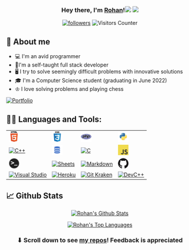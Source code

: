 <h3 align="center">Hey there, I'm <a href="http://rohan-punjani-portfolio.netlify.app">Rohan</a>!<img src="https://media.giphy.com/media/hvRJCLFzcasrR4ia7z/giphy.gif" width="28"> <img src="https://emojis.slackmojis.com/emojis/images/1531849430/4246/blob-sunglasses.gif?1531849430" width="28"/></h3>

<p align="center">
  <a href="https://github.com/RohanPunjani"><img alt="followers" title="Follow me on Github" src="https://img.shields.io/github/followers/RohanPunjani?color=236ad3&style=for-the-badge&logo=github&label=Follow"/></a>
  <a href="https://github.com/RohanPunjani"></a><img src="https://visitor-badge.glitch.me/badge?page_id=RohanPunjani.RohanPunjani" height="28px" width="105px" alt="Visitors Counter">
</p>


## 📖 About me

* 💻 I'm an avid programmer
* 👨‍I'm a self-taught full stack developer
* 🖥️ I try to solve seemingly difficult problems with innovative solutions
* 🎓 I'm a Computer Science student (graduating in June 2022)
* ♔ I love solving problems and playing chess

<p align="left">
  <a href="http://rohan-punjani-portfolio.netlify.app"><img alt="Portfolio" title="Portfolio" src="https://img.shields.io/badge/-Portfolio-008888?style=for-the-badge&logo=koding&logoColor=white"/></a>
</p>

## 👨‍💻 Languages and Tools:

<table>
    <tbody>
        <tr>
            <td><a href="#"><img alt="HTML5" title="HTML5" height="28px"
                        src="https://raw.githubusercontent.com/github/explore/80688e429a7d4ef2fca1e82350fe8e3517d3494d/topics/html/html.png" /></a>
            </td>
            <td><a href="#"><img alt="CSS3" title="CSS3" height="28px"
                        src="https://raw.githubusercontent.com/github/explore/80688e429a7d4ef2fca1e82350fe8e3517d3494d/topics/css/css.png" /></a>
            </td>
            <td><a href="#"><img alt="PHP" title="PHP" height="28px"
                        src="https://raw.githubusercontent.com/github/explore/80688e429a7d4ef2fca1e82350fe8e3517d3494d/topics/php/php.png" /></a>
            </td>
            <td><a href="#"><img alt="Python" title="Python" height="28px"
                        src="https://raw.githubusercontent.com/github/explore/80688e429a7d4ef2fca1e82350fe8e3517d3494d/topics/python/python.png" /></a>
            </td>
        </tr>
        <tr>
            <td><a href="#"><img alt="C++" title="C++" height="28px"
                        src="https://img.icons8.com/color/48/000000/c-plus-plus-logo.png" /></a></td>
            <td><a href="#"><img alt="SQL" title="SQL" height="28px"
                        src="https://raw.githubusercontent.com/github/explore/80688e429a7d4ef2fca1e82350fe8e3517d3494d/topics/sql/sql.png" /></a></td>
            <td><a href="#"><img alt="C" title="C" height="28px"
                        src="https://user-images.githubusercontent.com/11306104/28999421-69312b92-7a03-11e7-9268-a1a8756b5442.png"/></a></td>
            <td><a href="#"><img alt="JavaScript" title="JavaScript" height="28px"
                        src="https://raw.githubusercontent.com/github/explore/80688e429a7d4ef2fca1e82350fe8e3517d3494d/topics/javascript/javascript.png" /></a></td>
        </tr>
        <tr>
            <td><a href="#"><img alt="Terminal" title="Terminal" height="28px"
                        src="https://raw.githubusercontent.com/github/explore/80688e429a7d4ef2fca1e82350fe8e3517d3494d/topics/terminal/terminal.png" /></a></td>
            <td><a href="#"><img alt="Sheets" title="Sheets" height="28px"
                        src="https://img.icons8.com/color/48/000000/google-sheets.png" /></a></td>
            <td><a href="#"><img alt="Markdown" title="Markdown" height="28px"
                        src="https://img.icons8.com/ios-filled/50/000000/markdown.png" /></a></td>
            <td><a href="#"><img alt="GitHub" title="GitHub" height="28px"
                        src="https://raw.githubusercontent.com/github/explore/78df643247d429f6cc873026c0622819ad797942/topics/github/github.png" /></a></td>
        </tr>
        <tr>
            <td><a href="#"><img alt="Visual Studio" title="Visual Studio Code" height="28px"
                        src="https://img.icons8.com/fluent/48/000000/visual-studio-code-2019.png" /></a></td>
            <td><a href="#"><img alt="Heroku" title="Heroku" height="28px"
                        src="https://img.icons8.com/color/48/000000/heroku.png" /></a></td>
             <td><a href="#"><img alt="Git Kraken" title="Git Kraken" height="28px"
                        src="https://cloud.githubusercontent.com/assets/5073717/13556129/17a1077a-e3a0-11e5-871f-e672480a0124.png" /></a></td>
             <td><a href="#"><img alt="DevC++" title="DevC++" height="28px"
                        src="https://img.utdstc.com/icons/bloodshed-dev-c-plus-plus.png:225" /></a></td>
        </tr>
    </tbody>
</table>

## 📈 Github Stats

<p align="center">
  <a href="#"><img alt="Rohan's Github Stats" src="https://github-readme-stats.vercel.app/api?username=RohanPunjani&theme=tokyonight&show_icons=true&count_private=true" /></a> 
 </p>
 <p align="center">
  <a href="#"><img alt="Rohan's Top Languages" src="https://github-readme-stats.vercel.app/api/top-langs/?username=RohanPunjani&langs_count=10&layout=compact&theme=tokyonight" /></a>
</p>

<h3 align="center">⬇ Scroll down to see <a href="https://github.com/RohanPunjani?tab=repositories">my repos</a>! Feedback is appreciated</h3>
